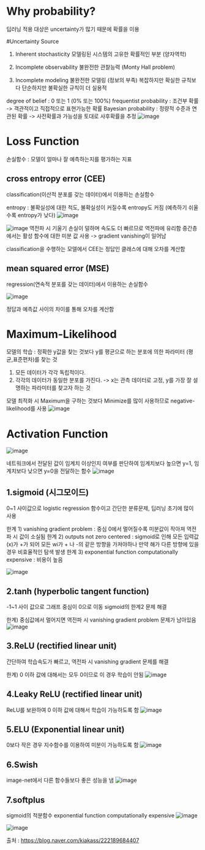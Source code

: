 Why probability?
=====
딥러닝 적용 대상은 uncertainty가 많기 때문에 확률을 이용

#Uncertainty Source


1. Inherent stochasticity 
모델링된 시스템의 고유한 확률적인 부분 (양자역학)


2. Incomplete observability
불완전한 관찰능력 (Monty Hall problem)

3. Incomplete modeling
불완전한 모델링 (정보의 부족)
복잡하지만 확실한 규칙보다 단순하지만 불확실한 규칙이 더 실용적

degree of belief : 0 또는 1 (0% 또는 100%)
frequentist probability : 조건부 확률 -> 객관적이고 직접적으로 표현가능한 확률
Bayesian probability : 정량적 수준과 연관된 확률 -> 사전확률과 가능성을 토대로 사후확률을 추정
                      ![image](https://user-images.githubusercontent.com/89207256/168791839-9e0eaeed-a2be-4b71-bf91-00859c81e75c.png)



Loss Function
====
손실함수 : 모델이 얼마나 잘 예측하는지를 평가하는 지표


cross entropy error (CEE)
---
classification(이산적 분포를 갖는 데이터)에서 이용하는 손실함수

entropy : 불확실성에 대한 척도, 불확실성이 커질수록 entropy도 커짐 (예측하기 쉬울 수록 entropy가 낮다)
![image](https://user-images.githubusercontent.com/89207256/168785313-9c6388e5-8feb-47be-9d66-8c9d33ca4032.png)

![image](https://user-images.githubusercontent.com/89207256/168785782-ba37c36c-bca7-446c-97bf-aa0d5b1ea12f.png)
역전파 시 기울기 손실이 덜하며 속도도 더 빠르므로 역전파에 유리함
중간층에서는 활성 함수에 대한 미분 값 사용 -> gradient vanishing이 일어남

classification을 수행하는 모델에서 CEE는 정답인 클래스에 대해 오차를 계산함



mean squared error (MSE)
---
regression(연속적 분포를 갖는 데이터)에서 이용하는 손실함수

![image](https://user-images.githubusercontent.com/89207256/168786468-c20c7f2d-c3fe-4024-93c3-9fbe0c536e95.png)

정답과 예측값 사이의 차이를 통해 오차를 계산함


Maximum-Likelihood
====
모델의 학습 : 정확한 y값을 찾는 것보다 y를 평균으로 하는 분포에 의한 파라미터 (평균,표준편차)를 찾는 것
1. 모든 데이터가 각각 독립적이다.
2. 각각의 데이터가 동일한 분포를 가진다.
  -> x는 관측 데이터로 고정, y를 가장 잘 설명하는 파라미터를 찾고자 하는 것
  
 모델 최적화 시 Maximum을 구하는 것보다 Minimize를 많이 사용하므로 negative-likelihood를 사용
 ![image](https://user-images.githubusercontent.com/89207256/168787703-bdac9849-c392-4775-8745-3379ed440ed3.png)


Activation Function
====
![image](https://user-images.githubusercontent.com/89207256/168788585-bcd26da0-2899-4bfb-85ae-fde312d7c45f.png)

네트워크에서 전달된 값이 임계치 이상인지 여부를 판단하여 임계치보다 높으면 y=1, 임계치보다 낮으면 y=0을 전달하는 함수
![image](https://user-images.githubusercontent.com/89207256/168788796-70c87307-a114-4fee-9933-e6d069801a5c.png)


1.sigmoid (시그모이드)
----
0~1 사이값으로 logistic regression 함수이고 간단한 분류문제, 딥러닝 초기에 많이 사용


한계 1) vanishing gradient problem : 중심 0에서 멀어질수록 미분값이 작아져 역전파 시 값이 소실됨
한계 2) outputs not zero centered : sigmoid로 인해 모든 입력값(x)가 +가 되어 모든 wi가 + 나 -의 같은 방향을 가져야하나 만약 해가 다른 방향에 있을 경우 비효율적인 탐색 발생
한계 3) exponential function computationally expensive : 비용이 높음


![image](https://user-images.githubusercontent.com/89207256/168789799-cb97179d-fad6-4dfd-87c2-e151ff94cfc1.png)



2.tanh (hyperbolic tangent function)
----------
-1~1 사이 값으로 그래프 중심이 0으로 이동
sigmoid의 한계2 문제 해결


한계) 중심값에서 멀어지면 역전파 시 vanishing gradient problem 문제가 남아있음
![image](https://user-images.githubusercontent.com/89207256/168790450-2e07b1eb-9d00-4c16-a1eb-1361a0d3172c.png)


3.ReLU (rectified linear unit)
---
간단하여 학습속도가 빠르고, 역전파 시 vanishing gradient 문제를 해결


한계) 0 이하 값에 대해서는 모두 0이므로 이 경우 학습이 안됨
![image](https://user-images.githubusercontent.com/89207256/168790557-7ca2b681-5ff9-452e-87a2-5540c9737dc3.png)


4.Leaky ReLU (rectified linear unit)
---
ReLU를 보완하여 0 이하 값에 대해서 학습이 가능하도록 함
![image](https://user-images.githubusercontent.com/89207256/168790688-8aac9686-4bed-41a3-810d-b01abdeab604.png)


5.ELU (Exponential linear unit)
---
0보다 작은 경우 지수함수를 이용하여 미분이 가능하도록 함
![image](https://user-images.githubusercontent.com/89207256/168790844-8518fefa-44cb-4845-b6c3-46820ac9803f.png)



6.Swish
---
image-net에서 다른 함수들보다 좋은 성능을 냄
![image](https://user-images.githubusercontent.com/89207256/168790988-cc9a4beb-ba5f-4066-8cdf-8fd5b43cc60d.png)


7.softplus
---
sigmoid의 적분함수
exponential function computationally expensive
![image](https://user-images.githubusercontent.com/89207256/168791088-cdba86ad-f5bd-44bb-a66b-9e0c89f468b5.png)

![image](https://user-images.githubusercontent.com/89207256/168792048-014f9a98-fc1a-4b6b-91d3-7b80e63c6667.png)


출처 : https://blog.naver.com/kiakass/222189684407
